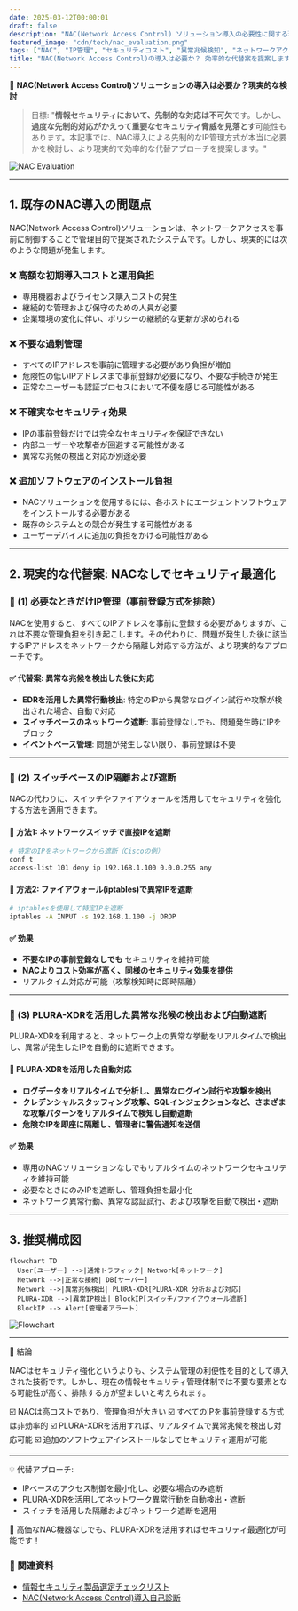 ```yaml
---
date: 2025-03-12T00:00:01
draft: false
description: "NAC(Network Access Control) ソリューション導入の必要性に関する現実的な検討と代替的アプローチの提案"
featured_image: "cdn/tech/nac_evaluation.png"
tags: ["NAC", "IP管理", "セキュリティコスト", "異常兆候検知", "ネットワークアクセス制御", "セキュリティ最適化"]
title: "NAC(Network Access Control)の導入は必要か？ 効率的な代替案を提案します"
---
```


📖 **NAC(Network Access Control)ソリューションの導入は必要か？現実的な検討**

> 目標: "**情報セキュリティにおいて、先制的な対応は不可欠**です。しかし、**過度な先制的対応がかえって重要なセキュリティ脅威を見落とす**可能性もあります。本記事では、NAC導入による先制的なIP管理方式が本当に必要かを検討し、より現実的で効率的な代替アプローチを提案します。"

![NAC Evaluation](https://blog.plura.io/cdn/tech/nac_evaluation.png)
<!--more-->

---

## 1. 既存のNAC導入の問題点

NAC(Network Access Control)ソリューションは、ネットワークアクセスを事前に制御することで管理目的で提案されたシステムです。しかし、現実的には次のような問題が発生します。

### ❌ **高額な初期導入コストと運用負担**
- 専用機器およびライセンス購入コストの発生
- 継続的な管理および保守のための人員が必要
- 企業環境の変化に伴い、ポリシーの継続的な更新が求められる

### ❌ **不要な過剰管理**
- すべてのIPアドレスを事前に管理する必要があり負担が増加
- 危険性の低いIPアドレスまで事前登録が必要になり、不要な手続きが発生
- 正常なユーザーも認証プロセスにおいて不便を感じる可能性がある

### ❌ **不確実なセキュリティ効果**
- IPの事前登録だけでは完全なセキュリティを保証できない
- 内部ユーザーや攻撃者が回避する可能性がある
- 異常な兆候の検出と対応が別途必要

### ❌ **追加ソフトウェアのインストール負担**
- NACソリューションを使用するには、各ホストにエージェントソフトウェアをインストールする必要がある
- 既存のシステムとの競合が発生する可能性がある
- ユーザーデバイスに追加の負担をかける可能性がある

---

## 2. 現実的な代替案: NACなしでセキュリティ最適化

### 📌 **(1) 必要なときだけIP管理（事前登録方式を排除）**
NACを使用すると、すべてのIPアドレスを事前に登録する必要がありますが、これは不要な管理負担を引き起こします。その代わりに、問題が発生した後に該当するIPアドレスをネットワークから隔離し対応する方法が、より現実的なアプローチです。

#### ✅ **代替案: 異常な兆候を検出した後に対応**
- **EDRを活用した異常行動検出**: 特定のIPから異常なログイン試行や攻撃が検出された場合、自動で対応
- **スイッチベースのネットワーク遮断**: 事前登録なしでも、問題発生時にIPをブロック
- **イベントベース管理**: 問題が発生しない限り、事前登録は不要

---

### 📌 **(2) スイッチベースのIP隔離および遮断**
NACの代わりに、スイッチやファイアウォールを活用してセキュリティを強化する方法を適用できます。

#### 🔹 **方法1: ネットワークスイッチで直接IPを遮断**

```bash
# 特定のIPをネットワークから遮断（Ciscoの例）
conf t
access-list 101 deny ip 192.168.1.100 0.0.0.255 any
```

#### 🔹 **方法2: ファイアウォール(iptables)で異常IPを遮断**

```bash
# iptablesを使用して特定IPを遮断
iptables -A INPUT -s 192.168.1.100 -j DROP
```

#### ✅ **効果**
- **不要なIPの事前登録なしでも** セキュリティを維持可能
- **NACよりコスト効率が高く、同様のセキュリティ効果を提供**
- リアルタイム対応が可能（攻撃検知時に即時隔離）

---

### 📌 **(3) PLURA-XDRを活用した異常な兆候の検出および自動遮断**
PLURA-XDRを利用すると、ネットワーク上の異常な挙動をリアルタイムで検出し、異常が発生したIPを自動的に遮断できます。

#### 🔹 **PLURA-XDRを活用した自動対応**
- **ログデータをリアルタイムで分析し、異常なログイン試行や攻撃を検出**
- **クレデンシャルスタッフィング攻撃、SQLインジェクションなど、さまざまな攻撃パターンをリアルタイムで検知し自動遮断**
- **危険なIPを即座に隔離し、管理者に警告通知を送信**

#### ✅ **効果**
- 専用のNACソリューションなしでもリアルタイムのネットワークセキュリティを維持可能
- 必要なときにのみIPを遮断し、管理負担を最小化
- ネットワーク異常行動、異常な認証試行、および攻撃を自動で検出・遮断
  
---

## 3. 推奨構成図

```mermaid
flowchart TD
  User[ユーザー] -->|通常トラフィック| Network[ネットワーク]
  Network -->|正常な接続| DB[サーバー]
  Network -->|異常兆候検出| PLURA-XDR[PLURA-XDR 分析および対応]
  PLURA-XDR -->|異常IP検出| BlockIP[スイッチ/ファイアウォール遮断]
  BlockIP --> Alert[管理者アラート]
```

![Flowchart](https://blog.plura.io/cdn/tech/nac_evaluation-2.png)

---

📌 結論

NACはセキュリティ強化というよりも、システム管理の利便性を目的として導入された技術です。しかし、現在の情報セキュリティ管理体制では不要な要素となる可能性が高く、排除する方が望ましいと考えられます。

☑️ NACは高コストであり、管理負担が大きい
☑️ すべてのIPを事前登録する方式は非効率的
☑️ PLURA-XDRを活用すれば、リアルタイムで異常兆候を検出し対応可能
☑️ 追加のソフトウェアインストールなしでセキュリティ運用が可能 

---

💡 代替アプローチ:

- IPベースのアクセス制御を最小化し、必要な場合のみ遮断
- PLURA-XDRを活用してネットワーク異常行動を自動検出・遮断
- スイッチを活用した隔離およびネットワーク遮断を適用

🚀 高価なNAC機器なしでも、PLURA-XDRを活用すればセキュリティ最適化が可能です！

### 📖 関連資料
- [情報セキュリティ製品選定チェックリスト](https://blog.plura.io/ja/column/security_product_checklist/)
- [NAC(Network Access Control)導入自己診断](https://blog.plura.io/ja/tech/nac_evaluation_self_checklist/)
